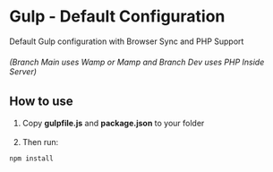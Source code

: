 
# Gulp - Default Configuration

Default Gulp configuration with Browser Sync and PHP Support
###### (Branch Main uses Wamp or Mamp and Branch Dev uses PHP Inside Server)

## How to use

1. Copy **gulpfile.js** and **package.json** to your folder <br/><br/>
2. Then run:
~~~ html
npm install
~~~
